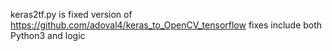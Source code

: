 keras2tf.py is fixed version of https://github.com/adoval4/keras_to_OpenCV_tensorflow
fixes include both Python3 and logic
